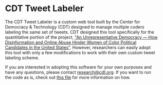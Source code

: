 # CDT Tweet Labeler

The CDT Tweet Labeler is a custom web tool built by the Center for Democracy & Technology (CDT) designed to manage multiple coders labeling the same set of tweets. CDT designed this tool specifically for the quantitative portion of the project, ["An Unrepresentative Democracy — How Disinformation and Online Abuse Hinder Women of Color Political Candidates in the United States"](https://cdt.org/insights/an-unrepresentative-democracy-how-disinformation-and-online-abuse-hinder-women-of-color-political-candidates-in-the-united-states/). However, researchers can easily adopt this tool with only a few modifications to work with their own custom tweet labeling scheme.

If you are interested in adopting this software for your own purposes and have any questions, please contact research@cdt.org. If you want to run the code as is, check out [this file](SETUP.md) for more information on how.

